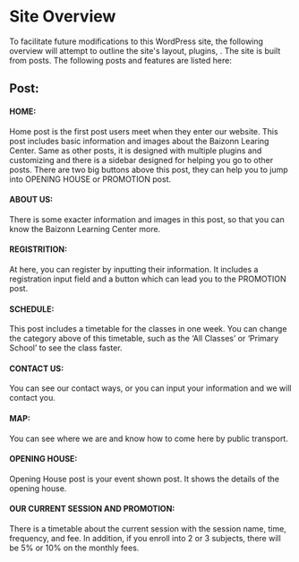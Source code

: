# Site Overview

To facilitate future modifications to this WordPress site, the following overview will attempt to outline the site's layout, plugins, . The site is built from posts. The following posts and features are listed here:


## Post:

#### HOME: 
Home post is the first post users meet when they enter our website. This post includes basic information and images about the Baizonn Learing Center. Same as other posts, it is designed with multiple plugins and customizing and there is a sidebar designed for helping you go to other posts. There are two big buttons above this post, they can help you to jump into OPENING HOUSE or PROMOTION post.

#### ABOUT US: 
There is some exacter information and images in this post, so that you can know the Baizonn Learning Center more. 

#### REGISTRITION: 
At here, you can register by inputting their information. It includes a registration input field and a button which can lead you to the PROMOTION post.

#### SCHEDULE: 
This post includes a timetable for the classes in one week. You can change the category above of this timetable, such as the ‘All Classes’ or ‘Primary School’ to see the class faster.

#### CONTACT US: 
You can see our contact ways, or you can input your information and we will contact you.

#### MAP: 
You can see where we are and know how to come here by public transport.

#### OPENING HOUSE: 
Opening House post is your event shown post. It shows the details of the opening house.

#### OUR CURRENT SESSION AND PROMOTION: 
There is a timetable about the current session with the session name, time, frequency, and fee. In addition, if you enroll into 2 or 3 subjects, there will be 5% or 10% on the monthly fees.

